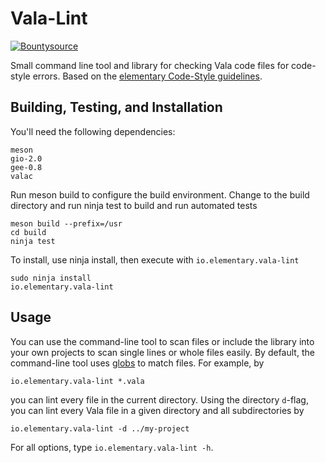 # Vala-Lint

[![Bountysource](https://www.bountysource.com/badge/tracker?tracker_id=45980444)](https://www.bountysource.com/trackers/45980444-elementary-Vala-lint)

Small command line tool and library for checking Vala code files for code-style errors.
Based on the [elementary Code-Style guidelines](https://elementary.io/docs/code/reference#code-style).

## Building, Testing, and Installation
You'll need the following dependencies:

    meson
    gio-2.0
    gee-0.8
    valac

Run meson build to configure the build environment. Change to the build directory and run ninja test to build and run automated tests

    meson build --prefix=/usr
    cd build
    ninja test

To install, use ninja install, then execute with `io.elementary.vala-lint`

    sudo ninja install
    io.elementary.vala-lint

## Usage
You can use the command-line tool to scan files or include the library into your own projects to scan single lines or whole files easily. By default, the command-line tool uses [globs](https://en.wikipedia.org/wiki/Glob_%28programming%29) to match files. For example, by

    io.elementary.vala-lint *.vala

you can lint every file in the current directory. Using the directory `d`-flag, you can lint every Vala file in a given directory and all subdirectories by

    io.elementary.vala-lint -d ../my-project

For all options, type `io.elementary.vala-lint -h`.
